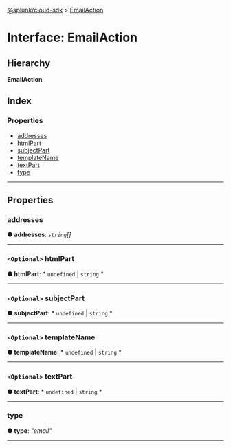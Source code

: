 [@splunk/cloud-sdk](../README.md) > [EmailAction](../interfaces/emailaction.md)

# Interface: EmailAction

## Hierarchy

**EmailAction**

## Index

### Properties

* [addresses](emailaction.md#addresses)
* [htmlPart](emailaction.md#htmlpart)
* [subjectPart](emailaction.md#subjectpart)
* [templateName](emailaction.md#templatename)
* [textPart](emailaction.md#textpart)
* [type](emailaction.md#type)

---

## Properties

<a id="addresses"></a>

###  addresses

**● addresses**: *`string`[]*

___
<a id="htmlpart"></a>

### `<Optional>` htmlPart

**● htmlPart**: * `undefined` &#124; `string`
*

___
<a id="subjectpart"></a>

### `<Optional>` subjectPart

**● subjectPart**: * `undefined` &#124; `string`
*

___
<a id="templatename"></a>

### `<Optional>` templateName

**● templateName**: * `undefined` &#124; `string`
*

___
<a id="textpart"></a>

### `<Optional>` textPart

**● textPart**: * `undefined` &#124; `string`
*

___
<a id="type"></a>

###  type

**● type**: *"email"*

___


